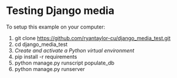 # Testing Django media

To setup this example on your computer:

 1. git clone https://github.com/ryantaylor-cu/django_media_test.git
 1. cd django_media_test
 1. *Create and activate a Python virtual environment*
 1. pip install -r requirements
 1. python manage.py runscript populate_db
 1. python manage.py runserver
